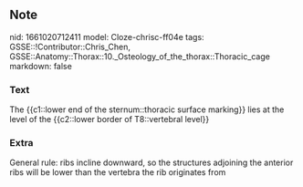 ## Note
nid: 1661020712411
model: Cloze-chrisc-ff04e
tags: GSSE::!Contributor::Chris_Chen, GSSE::Anatomy::Thorax::10._Osteology_of_the_thorax::Thoracic_cage
markdown: false

### Text
<div class='toggle'>
  The {{c1::lower end of the sternum::thoracic surface marking}}
  lies at the level of the {{c2::lower border of T8::vertebral
  level}}
</div>

### Extra
<p id="20284a00-0700-46bb-b8b6-474c5f6c5f9e" class="">General rule:
ribs incline downward, so the structures adjoining the anterior
ribs will be lower than the vertebra the rib originates from

